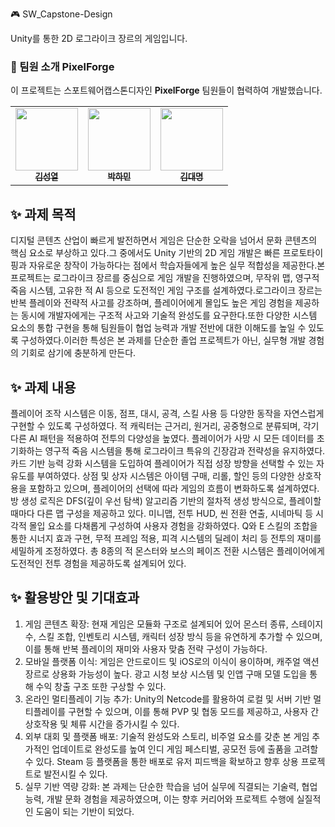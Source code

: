 🎮 SW_Capstone-Design

Unity를 통한 2D 로그라이크 장르의 게임입니다.


### 🤝 팀원 소개 PixelForge
이 프로젝트는 스포트웨어캡스톤디자인 **PixelForge** 팀원들이 협력하여 개발했습니다.

<table>
  <tbody>
    <tr>
      <td align="center"><a href="https://github.com/GithubOfHermes">
        <img src="https://github.com/GithubOfHermes.png?size=100" width="100px;" alt=""/><br /><sub><b>김성열</b></sub></a><br />
      </td>
      <td align="center"><a href="https://github.com/inNewPG">
        <img src="https://github.com/inNewPG.png?size=100" width="100px;" alt=""/><br /><sub><b>박하민</b></sub></a><br />
      </td>
      <td align="center"><a href="https://github.com/Ryder76524">
        <img src="https://github.com/Ryder76524.png?size=100" width="100px;" alt=""/><br /><sub><b>김대명</b></sub></a><br />
      </td>
    </tr>
  </tbody>
</table>

## ✨ 과제 목적
디지털 콘텐츠 산업이 빠르게 발전하면서 게임은 단순한 오락을 넘어서 문화 콘텐츠의 핵심 요소로 부상하고 있다.그 중에서도 Unity 기반의 2D 게임 개발은 빠른 프로토타이핑과 자유로운 창작이 가능하다는 점에서 학습자들에게 높은 실무 적합성을 제공한다.본 프로젝트는 로그라이크 장르를 중심으로 게임 개발을 진행하였으며, 무작위 맵, 영구적 죽음 시스템, 고유한 적 AI 등으로 도전적인 게임 구조를 설계하였다.로그라이크 장르는 반복 플레이와 전략적 사고를 강조하며, 플레이어에게 몰입도 높은 게임 경험을 제공하는 동시에 개발자에게는 구조적 사고와 기술적 완성도를 요구한다.또한 다양한 시스템 요소의 통합 구현을 통해 팀원들이 협업 능력과 개발 전반에 대한 이해도를 높일 수 있도록 구성하였다.이러한 특성은 본 과제를 단순한 졸업 프로젝트가 아닌, 실무형 개발 경험의 기회로 삼기에 충분하게 만든다.

## ✨ 과제 내용
플레이어 조작 시스템은 이동, 점프, 대시, 공격, 스킬 사용 등 다양한 동작을 자연스럽게 구현할 수 있도록 구성하였다. 
적 캐릭터는 근거리, 원거리, 공중형으로 분류되며, 각기 다른 AI 패턴을 적용하여 전투의 다양성을 높였다. 플레이어가 사망 시 모든 데이터를 초기화하는 영구적 죽음 시스템을 통해 로그라이크 특유의 긴장감과 전략성을 유지하였다. 
카드 기반 능력 강화 시스템을 도입하여 플레이어가 직접 성장 방향을 선택할 수 있는 자유도를 부여하였다. 
상점 및 상자 시스템은 아이템 구매, 리롤, 할인 등의 다양한 상호작용을 포함하고 있으며, 플레이어의 선택에 따라 게임의 흐름이 변화하도록 설계하였다. 
방 생성 로직은 DFS(깊이 우선 탐색) 알고리즘 기반의 절차적 생성 방식으로, 플레이할 때마다 다른 맵 구성을 제공하고 있다.
미니맵, 전투 HUD, 씬 전환 연출, 시네마틱 등 시각적 몰입 요소를 다채롭게 구성하여 사용자 경험을 강화하였다. 
Q와 E 스킬의 조합을 통한 시너지 효과 구현, 무적 프레임 적용, 피격 시스템의 딜레이 처리 등 전투의 재미를 세밀하게 조정하였다. 
총 8종의 적 몬스터와 보스의 페이즈 전환 시스템은 플레이어에게 도전적인 전투 경험을 제공하도록 설계되어 있다.

## ✨ 활용방안 및 기대효과
1. 게임 콘텐츠 확장: 현재 게임은 모듈화 구조로 설계되어 있어 몬스터 종류, 스테이지 수, 스킬 조합, 인벤토리 시스템, 캐릭터 성장 방식 등을 유연하게 추가할 수 있으며, 이를 통해 반복 플레이의 재미와 사용자 맞춤 전략 구성이 가능하다.
2. 모바일 플랫폼 이식: 게임은 안드로이드 및 iOS로의 이식이 용이하며, 캐주얼 액션 장르로 상용화 가능성이 높다. 광고 시청 보상 시스템 및 인앱 구매 모델 도입을 통해 수익 창출 구조 또한 구상할 수 있다.
3. 온라인 멀티플레이 기능 추가: Unity의 Netcode를 활용하여 로컬 및 서버 기반 멀티플레이를 구현할 수 있으며, 이를 통해 PVP 및 협동 모드를 제공하고, 사용자 간 상호작용 및 체류 시간을 증가시킬 수 있다.
4. 외부 대회 및 플랫폼 배포: 기술적 완성도와 스토리, 비주얼 요소를 갖춘 본 게임 추가적인 업데이트로 완성도를 높여 인디 게임 페스티벌, 공모전 등에 출품을 고려할 수 있다. Steam 등 플랫폼을 통한 배포로 유저 피드백을 확보하고 향후 상용 프로젝트로 발전시킬 수 있다.
5. 실무 기반 역량 강화: 본 과제는 단순한 학습을 넘어 실무에 직결되는 기술력, 협업 능력, 개발 문화 경험을 제공하였으며, 이는 향후 커리어와 프로젝트 수행에 실질적인 도움이 되는 기반이 되었다.
